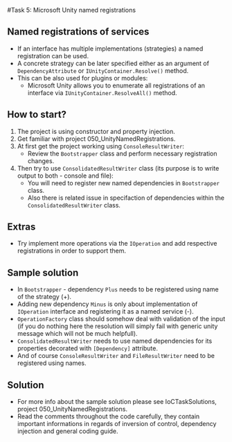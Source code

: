 #Task 5: Microsoft Unity named registrations

## Named registrations of services

* If an interface has multiple implementations (strategies) a named registration can be used.
* A concrete strategy can be later specified either as an argument of ```DependencyAttribute``` or ```IUnityContainer.Resolve()``` method.
* This can be also used for plugins or modules:
  * Microsoft Unity allows you to enumerate all registrations of an interface via ```IUnityContainer.ResolveAll()``` method.

## How to start?

1. The project is using constructor and property injection.
2. Get familiar with project 050_UnityNamedRegistrations.
3. At first get the project working using ```ConsoleResultWriter```:
   * Review the ```Bootstrapper``` class and perform necessary registration changes.
4. Then try to use ```ConsolidatedResultWriter``` class (its purpose is to write output to both - console and file):
   * You will need to register new named dependencies in ```Bootstrapper``` class.
   * Also there is related issue in specifaction of dependencies within the ```ConsolidatedResultWriter``` class.

## Extras

* Try implement more operations via the ```IOperation``` and add respective registrations in order to support them.

## Sample solution

* In ```Bootstrapper``` - dependency ```Plus``` needs to be registered using name of the strategy (+).
* Adding new dependency ```Minus``` is only about implementation of ```IOperation``` interface and registering it as a named service (-).
* ```OperationFactory``` class should somehow deal with validation of the input (if you do nothing here the resolution will simply fail with generic unity message which will not be much helpfull).
* ```ConsolidatedResultWriter``` needs to use named dependencies for its properties decorated with ```[Dependency]``` attribute.
* And of course ```ConsoleResultWriter``` and ```FileResultWriter``` need to be registered using names.

## Solution

* For more info about the sample solution please see IoCTaskSolutions, project 050_UnityNamedRegistrations.
* Read the comments throughout the code carefully, they contain important informations in regards of inversion of control, dependency injection and general coding guide.

